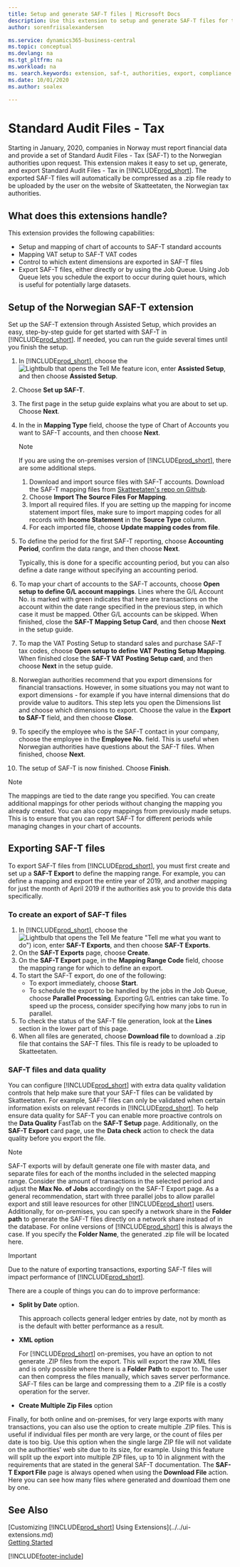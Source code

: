 ```yaml
---
title: Setup and generate SAF-T files | Microsoft Docs
description: Use this extension to setup and generate SAF-T files for the Norwegian authorities in Business Central.
author: sorenfriisalexandersen

ms.service: dynamics365-business-central
ms.topic: conceptual
ms.devlang: na
ms.tgt_pltfrm: na
ms.workload: na
ms. search.keywords: extension, saf-t, authorities, export, compliance
ms.date: 10/01/2020
ms.author: soalex

---
```


# Standard Audit Files - Tax

Starting in January, 2020, companies in Norway must report financial data and provide a set of Standard Audit Files - Tax (SAF-T) to the Norwegian authorities upon request. This extension makes it easy to set up, generate, and export Standard Audit Files - Tax in [!INCLUDE[prod_short](../../includes/prod_short.md)]. The exported SAF-T files will automatically be compressed as a .zip file ready to be uploaded by the user on the website of Skatteetaten, the Norwegian tax authorities.  

## What does this extensions handle?
This extension provides the following capabilities:
* Setup and mapping of chart of accounts to SAF-T standard accounts
* Mapping VAT setup to SAF-T VAT codes
* Control to which extent dimensions are exported in SAF-T files
* Export SAF-T files, either directly or by using the Job Queue. Using Job Queue lets you schedule the export to occur during quiet hours, which is useful for potentially large datasets.

## Setup of the Norwegian SAF-T extension
Set up the SAF-T extension through Assisted Setup, which provides an easy, step-by-step guide for get started with SAF-T in [!INCLUDE[prod_short](../../includes/prod_short.md)]. If needed, you can run the guide several times until you finish the setup.

1. In [!INCLUDE[prod_short](../../includes/prod_short.md)], choose the ![Lightbulb that opens the Tell Me feature](../../media/ui-search/search_small.png "Tell me what you want to do") icon, enter **Assisted Setup**, and then choose **Assisted Setup**.  
2. Choose **Set up SAF-T**.
3. The first page in the setup guide explains what you are about to set up. Choose **Next**.
4. In the in **Mapping Type** field, choose the type of Chart of Accounts you want to SAF-T accounts, and then choose **Next**. 

   > [!Note]
   > If you are using the on-premises version of [!INCLUDE[prod_short](../../includes/prod_short.md)], there are some additional steps. 
   > 1. Download and import source files with SAF-T accounts. Download the SAF-T mapping files from [Skatteetaten's repo on Github](https://github.com/Skatteetaten/saf-t).
   > 2. Choose **Import The Source Files For Mapping**.
   > 3. Import all required files. If you are setting up the mapping for income statement import files, make sure to import mapping codes for all records with **Income Statement** in the **Source Type** column.
   > 4. For each imported file, choose **Update mapping codes from file**.

5. To define the period for the first SAF-T reporting, choose **Accounting Period**, confirm the data range, and then choose **Next**.

   Typically, this is done for a specific accounting period, but you can also define a date range without specifying an accounting period.
6. To map your chart of accounts to the SAF-T accounts, choose **Open setup to define G/L account mappings**. Lines where the G/L Account No. is marked with green indicates that here are transactions on the account within the date range specified in the previous step, in which case it must be mapped. Other G/L accounts can be skipped. When finished, close the **SAF-T Mapping Setup Card**, and then choose **Next** in the setup guide.
7. To map the VAT Posting Setup to standard sales and purchase SAF-T tax codes, choose **Open setup to define VAT Posting Setup Mapping**.  When finished close the **SAF-T VAT Posting Setup card**, and then choose **Next** in the setup guide.
8. Norwegian authorities recommend that you export dimensions for financial transactions. However, in some situations you may not want to export dimensions - for example if you have internal dimensions that do provide value to auditors. This step lets you open the Dimensions list and choose which dimensions to export. Choose the value in the **Export to SAF-T** field, and then choose **Close**.
9. To specify the employee who is the SAF-T contact in your company, choose the employee in the **Employee No.** field. This is useful when Norwegian authorities have questions about the SAF-T files. When finished, choose **Next**.
10. The setup of SAF-T is now finished. Choose **Finish**.

> [!Note] 
> The mappings are tied to the date range you specified. You can create additional mappings for other periods without changing the mapping you already created. You can also copy mappings from previously made setups. This is to ensure that you can report SAF-T for different periods while managing changes in your chart of accounts.

## Exporting SAF-T files
To export SAF-T files from [!INCLUDE[prod_short](../../includes/prod_short.md)], you must first create and set up a **SAF-T Export** to define the mapping range. For example, you can define a mapping and export the entire year of 2019, and another mapping for just the month of April 2019 if the authorities ask you to provide this data specifically.

### To create an export of SAF-T files  
1. In [!INCLUDE[prod_short](../../includes/prod_short.md)], choose the ![Lightbulb that opens the Tell Me feature](../../media/ui-search/search_small.png) "Tell me what you want to do") icon, enter **SAF-T Exports**, and then choose **SAF-T Exports**.  
2. On the **SAF-T Exports** page, choose **Create**.
3. On the **SAF-T Export** page, in the **Mapping Range Code** field, choose the mapping range for which to define an export.
5. To start the SAF-T export, do one of the following: 
   * To export immediately, choose **Start**.
   * To schedule the export to be handled by the jobs in the Job Queue, choose **Parallel Processing**. Exporting G/L entries can take time. To speed up the process, consider specifying how many jobs to run in parallel. 
6. To check the status of the SAF-T file generation, look at the **Lines** section in the lower part of this page. 
7. When all files are generated, choose **Download file** to download a .zip file that contains the SAF-T files. This file is ready to be uploaded to Skatteetaten.

### SAF-T files and data quality
You can configure [!INCLUDE[prod_short](../../includes/prod_short.md)] with extra data quality validation controls that help make sure that your SAF-T files can be validated by Skatteetaten. For example, SAF-T files can only be validated when certain information exists on relevant records in [!INCLUDE[prod_short](../../includes/prod_short.md)]. To help ensure data quality for SAF-T you can enable more proactive controls on the **Data Quality** FastTab on the **SAF-T Setup** page. Additionally, on the **SAF-T Export** card page, use the **Data check** action to check the data quality before you export the file.

> [!NOTE]
> SAF-T exports will by default generate one file with master data, and separate files for each of the months included in the selected mapping range. Consider the amount of transactions in the selected period and adjust the **Max No. of Jobs** accordingly on the SAF-T Export page. As a general recommendation, start with three parallel jobs to allow parallel export and still leave resources for other [!INCLUDE[prod_short](../../includes/prod_short.md)] users. Additionally, for on-premises, you can specify a network share in the **Folder path** to generate the SAF-T files directly on a network share instead of in the database. For online versions of [!INCLUDE[prod_short](../../includes/prod_short.md)] this is always the case. If you specify the **Folder Name**, the generated .zip file will be located here. 


> [!IMPORTANT]
> Due to the nature of exporting transactions, exporting SAF-T files will impact performance of [!INCLUDE[prod_short](../../includes/prod_short.md)].

There are a couple of things you can do to improve performance:

* **Split by Date** option.

   This approach collects general ledger entries by date, not by month as is the default with better performance as a result. 
   
* **XML option**

   For [!INCLUDE[prod_short](../../includes/prod_short.md)] on-premises, you have an option to not generate .ZIP files from the export. This will export the raw XML files and is only possible where there is a **Folder Path** to export to. The user can then compress the files manually, which saves server performance. SAF-T files can be large and compressing them to a .ZIP file is a costly operation for the server. 
   
* **Create Multiple Zip Files** option

Finally, for both online and on-premises, for very large exports with many transactions, you can also use the option to create multiple .ZIP files. This is useful if individual files per month are very large, or the count of files per date is too big. Use this option when the single large ZIP file will not validate on the authorities' web site due to its size, for example. Using this feature will split up the export into multiple ZIP files, up to 10 in alignment with the requirements that are stated in the general SAF-T documentation. The **SAF-T Export File** page is always opened when using the **Download File** action. Here you can see how many files where generated and download them one by one.  

## See Also
[Customizing [!INCLUDE[prod_short](../../includes/prod_short.md)] Using Extensions](../../ui-extensions.md)  
[Getting Started](../../product-get-started.md)


[!INCLUDE[footer-include](../../includes/footer-banner.md)]